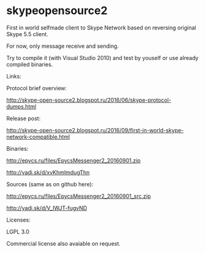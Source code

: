 # skypeopensource2

First in world selfmade client to Skype Network based on reversing original Skype 5.5 client.

For now, only message receive and sending.

Try to compile it (with Visual Studio 2010) and test by youself or use already compiled binaries.


Links:

Protocol brief overview: 

http://skype-open-source2.blogspot.ru/2016/06/skype-protocol-dumps.html


Release post: 

http://skype-open-source2.blogspot.ru/2016/09/first-in-world-skype-network-compatible.html


Binaries:

http://epycs.ru/files/EpycsMessenger2_20160901.zip

http://yadi.sk/d/xvKhmImdugThn


Sources (same as on github here):

http://epycs.ru/files/EpycsMessenger2_20160901_src.zip

http://yadi.sk/d/V_IWJT-fugvND


Licenses:

LGPL 3.0

Commercial license also avaiable on request.

